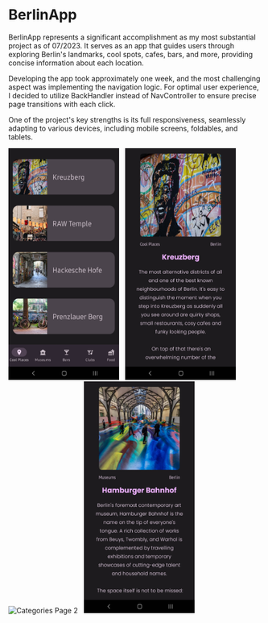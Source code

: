 # BerlinApp
BerlinApp represents a significant accomplishment as my most substantial project as of 07/2023. It serves as an app that guides users through exploring Berlin's landmarks, cool spots, cafes, bars, and more, providing concise information about each location. 

Developing the app took approximately one week, and the most challenging aspect was implementing the navigation logic. For optimal user experience, I decided to utilize BackHandler instead of NavController to ensure precise page transitions with each click. 

One of the project's key strengths is its full responsiveness, seamlessly adapting to various devices, including mobile screens, foldables, and tablets.

<p align="left">
    <img src="1.png" alt="Categories Page 1" width="220" height="460">&nbsp;&nbsp;
    <img src="2.png" alt="Results Page 1" width="220" height="460">&nbsp;&nbsp;
    <img src="3 1.png" alt="Categories Page 2" width="220" height="460">&nbsp;&nbsp;
    <img src="4.png" alt="Results Page 2" width="220" height="460">
</p>
